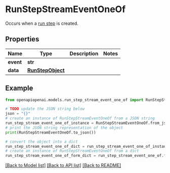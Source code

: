 # RunStepStreamEventOneOf

Occurs when a [run step](/docs/api-reference/runs/step-object) is created.

## Properties

Name | Type | Description | Notes
------------ | ------------- | ------------- | -------------
**event** | **str** |  | 
**data** | [**RunStepObject**](RunStepObject.md) |  | 

## Example

```python
from openapiopenai.models.run_step_stream_event_one_of import RunStepStreamEventOneOf

# TODO update the JSON string below
json = "{}"
# create an instance of RunStepStreamEventOneOf from a JSON string
run_step_stream_event_one_of_instance = RunStepStreamEventOneOf.from_json(json)
# print the JSON string representation of the object
print(RunStepStreamEventOneOf.to_json())

# convert the object into a dict
run_step_stream_event_one_of_dict = run_step_stream_event_one_of_instance.to_dict()
# create an instance of RunStepStreamEventOneOf from a dict
run_step_stream_event_one_of_form_dict = run_step_stream_event_one_of.from_dict(run_step_stream_event_one_of_dict)
```
[[Back to Model list]](../README.md#documentation-for-models) [[Back to API list]](../README.md#documentation-for-api-endpoints) [[Back to README]](../README.md)


